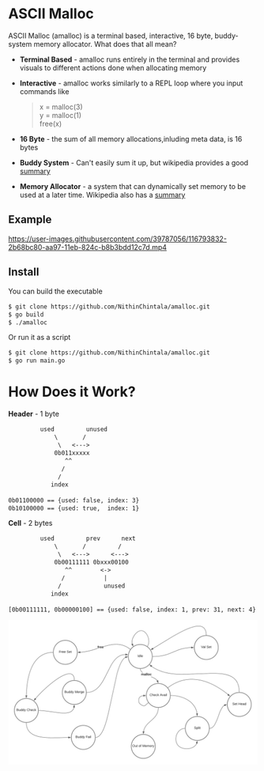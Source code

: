 # ASCII Malloc
ASCII Malloc (amalloc) is a terminal based, interactive, 16 byte,
buddy-system memory allocator.
What does that all mean?
- **Terminal Based** - amalloc runs entirely in the terminal and
provides visuals to different actions done when allocating memory

- **Interactive** - amalloc works similarly to a REPL loop where you input
commands like
    > x = malloc(3)  
    > y = malloc(1)  
    > free(x)  

- **16 Byte** - the sum of all memory allocations,inluding meta data, is 16 bytes  

- **Buddy System** - Can't easily sum it up, but wikipedia provides a good
[summary](https://en.wikipedia.org/wiki/Buddy_memory_allocation)  

- **Memory Allocator** - a system that can dynamically set memory to be used at a 
later time. Wikipedia also has a [summary](https://en.wikipedia.org/wiki/Memory_management#ALLOCATION)

## Example

https://user-images.githubusercontent.com/39787056/116793832-2b68bc80-aa97-11eb-824c-b8b3bdd12c7d.mp4

## Install
You can build the executable
```
$ git clone https://github.com/NithinChintala/amalloc.git
$ go build
$ ./amalloc
```
Or run it as a script
```
$ git clone https://github.com/NithinChintala/amalloc.git
$ go run main.go
```

# How Does it Work?
**Header** - 1 byte
```
         used         unused
             \       /
              \   <--->
             0b011xxxxx
                ^^ 
               /
              /
            index

0b01100000 == {used: false, index: 3}
0b10100000 == {used: true,  index: 1}
```

**Cell** - 2 bytes
```
         used         prev      next
             \       /         /
              \   <--->      <--->
             0b00111111 0bxxx00100
                ^^        <->
               /           |
              /            unused
            index

[0b00111111, 0b00000100] == {used: false, index: 1, prev: 31, next: 4}
```

![](fsm.png)
